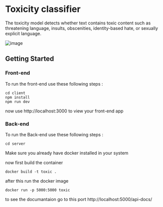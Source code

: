 # Toxicity classifier

The toxicity model detects whether text contains toxic content such as threatening language, insults, obscenities, identity-based hate, or sexually explicit language.

![image](https://github.com/user-attachments/assets/09ca2051-9fcb-4d86-96a8-06306d2c2722)

## Getting Started

### Front-end 

To run the front-end use these following steps :

```
cd client 
npm install 
npm run dev 
```
now use http://localhost:3000 to view your front-end app

### Back-end 

To run the Back-end use these following steps :

```
cd server
```
Make sure you already have docker installed in your system

now first build the container
```
docker build -t toxic .
```

after this run the docker image 

```
docker run -p 5000:5000 toxic
```

to see the documantaion go to this port
http://localhost:5000/api-docs/


